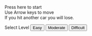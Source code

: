 <html lang="en">
<head>
    <meta charset="UTF-8">
    <meta name="viewport" content="width=device-width, initial-scale=1.0">
    <title>CarRacer</title> 
    <link href="https://fonts.googleapis.com/css?family=Josefin+Sans&display=swap" rel="stylesheet">
    <link href="styles.css" rel="stylesheet">
</head>
<body>
    <div class="carGame">
        <div class="score"></div>
        <div class="startScreen">
            <p>Press here to start <br>
               Use Arrow keys to move <br>
               If you hit another car you will lose.  
            </p>
            <div>Select Level
                <span class="level">
                    <button id="easy">Easy</button>
                    <button id="moderate">Moderate</button>
                    <button id="difficult">Difficult</button>
                </span>
            </div>
        </div>
        <div class="gameArea"></div>
    </div>
    <script src="gameHandler.js"></script>
</body>
</html>

<script>
const score = document.querySelector('.score');
const startScreen = document.querySelector('.startScreen');
const gameArea = document.querySelector('.gameArea');
const level = document.querySelector('.level');

// loading audio files

let gameStart = new Audio();
let gameOver = new Audio();

gameStart.src = "assets/audio/game_theme.mp3";
gameOver.src = "assets/audio/gameOver_theme.mp3";


const levelSpeed = {easy: 7, moderate: 10, difficult: 14};

let keys = {
    ArrowUp: false,
    ArrowDown: false,
    ArrowLeft: false,
    ArrowRight: false
}
let player = { speed: 7, score: 0 };
level.addEventListener('click', (e)=> {
    player.speed = levelSpeed[e.target.id];
});

startScreen.addEventListener('click', () => {
    // gameArea.classList.remove('hide');
    startScreen.classList.add('hide');
    gameArea.innerHTML = "";

    player.start = true;
    gameStart.play();
    gameStart.loop = true;
    player.score = 0;
    window.requestAnimationFrame(gamePlay);

    for(let i=0; i<5; i++){
        let roadLineElement = document.createElement('div');
        roadLineElement.setAttribute('class', 'roadLines');
        roadLineElement.y = (i*150);
        roadLineElement.style.top = roadLineElement.y + "px";
        gameArea.appendChild(roadLineElement);
    }

    let carElement = document.createElement('div');
    carElement.setAttribute('class', 'car');
    gameArea.appendChild(carElement);

    player.x = carElement.offsetLeft;
    player.y = carElement.offsetTop  ;

    for(let i=0; i<3; i++){
        let enemyCar = document.createElement('div');
        enemyCar.setAttribute('class', 'enemyCar');
        enemyCar.y = ((i+1) * 350) * - 1;
        enemyCar.style.top = enemyCar.y + "px";
        enemyCar.style.backgroundColor = randomColor();
        enemyCar.style.left = Math.floor(Math.random() * 350) + "px";
        gameArea.appendChild(enemyCar);
    }
});

function randomColor(){
    function c(){
        let hex = Math.floor(Math.random() * 256).toString(16);
        return ("0"+ String(hex)).substr(-2);
    }
    return "#"+c()+c()+c();
}

function onCollision(a,b){
    aRect = a.getBoundingClientRect();
    bRect = b.getBoundingClientRect();

    return !((aRect.top >  bRect.bottom) || (aRect.bottom <  bRect.top) ||
        (aRect.right <  bRect.left) || (aRect.left >  bRect.right)); 
}

function onGameOver() {
    player.start = false;
    gameStart.pause();
    gameOver.play();
    startScreen.classList.remove('hide');
    startScreen.innerHTML = "Game Over <br> Your final score is " + player.score + "<br> Press here to restart the game.";
}

function moveRoadLines(){
    let roadLines = document.querySelectorAll('.roadLines');
    roadLines.forEach((item)=> {
        if(item.y >= 700){
            item.y -= 750;
        }
        item.y += player.speed;
        item.style.top = item.y + "px";
    });
}

function moveEnemyCars(carElement){
    let enemyCars = document.querySelectorAll('.enemyCar');
    enemyCars.forEach((item)=> {

        if(onCollision(carElement, item)){
            onGameOver();
        }
        if(item.y >= 750){
            item.y = -300;
            item.style.left = Math.floor(Math.random() * 350) + "px";
        }
        item.y += player.speed;
        item.style.top = item.y + "px";
    });
} 

function gamePlay() {
    let carElement = document.querySelector('.car');
    let road = gameArea.getBoundingClientRect();

    if(player.start){
        moveRoadLines();
        moveEnemyCars(carElement);
            
        if(keys.ArrowUp && player.y > (road.top + 70)) player.y -= player.speed;
        if(keys.ArrowDown && player.y < (road.bottom - 85)) player.y += player.speed;
        if(keys.ArrowLeft && player.x > 0) player.x -= player.speed;
        if(keys.ArrowRight && player.x < (road.width - 70)) player.x += player.speed;

        carElement.style.top = player.y + "px";
        carElement.style.left = player.x + "px";

        window.requestAnimationFrame(gamePlay);

        player.score++;
        const ps = player.score - 1;
        score.innerHTML = 'Score: ' + ps;          
    }
}
document.addEventListener('keydown', (e)=>{
    e.preventDefault();
    keys[e.key] = true;
});

document.addEventListener('keyup', (e)=>{
    e.preventDefault();
    keys[e.key] = false;
});
</script>